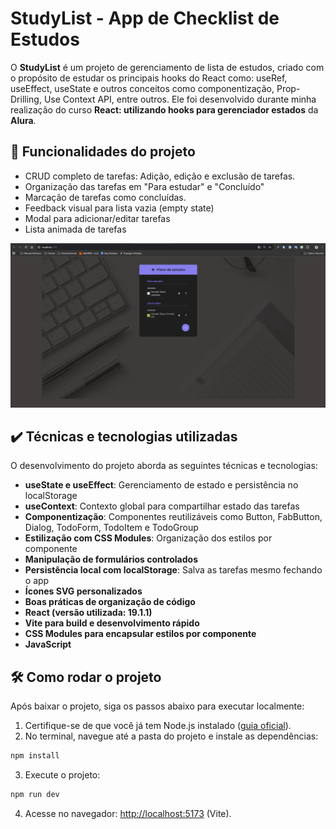 # StudyList - App de Checklist de Estudos

O **StudyList** é um projeto de gerenciamento de lista de estudos, criado com o propósito de estudar os principais hooks do React como: useRef, useEffect, useState e outros conceitos como componentização, Prop-Drilling, Use Context API, entre outros. Ele foi desenvolvido durante minha realização do curso **React: utilizando hooks para gerenciador estados** da **Alura**.

## 🔨 Funcionalidades do projeto

* CRUD completo de tarefas: Adição, edição e exclusão de tarefas.
* Organização das tarefas em "Para estudar" e "Concluído"
* Marcação de tarefas como concluídas.
* Feedback visual para lista vazia (empty state)
* Modal para adicionar/editar tarefas
* Lista animada de tarefas

![Tela StudyList](image-1.png)

## ✔️ Técnicas e tecnologias utilizadas

O desenvolvimento do projeto aborda as seguintes técnicas e tecnologias:

* **useState e useEffect**: Gerenciamento de estado e persistência no localStorage
* **useContext**: Contexto global para compartilhar estado das tarefas
* **Componentização**: Componentes reutilizáveis como Button, FabButton, Dialog, TodoForm, TodoItem e TodoGroup
* **Estilização com CSS Modules**: Organização dos estilos por componente
* **Manipulação de formulários controlados**
* **Persistência local com localStorage**: Salva as tarefas mesmo fechando o app
* **Ícones SVG personalizados**
* **Boas práticas de organização de código**
* **React (versão utilizada: 19.1.1)**  
* **Vite para build e desenvolvimento rápido**  
* **CSS Modules para encapsular estilos por componente**  
* **JavaScript**   

## 🛠️ Como rodar o projeto

Após baixar o projeto, siga os passos abaixo para executar localmente:

1. Certifique-se de que você já tem Node.js instalado ([guia oficial](https://nodejs.org/en/download/)).
2. No terminal, navegue até a pasta do projeto e instale as dependências:

```bash
npm install
```

3. Execute o projeto:

```bash
npm run dev
```

4. Acesse no navegador: [http://localhost:5173](http://localhost:5173) (Vite).


